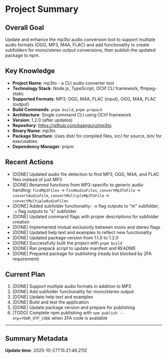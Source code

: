 # Project Summary

## Overall Goal
Update and enhance the mp3to audio conversion tool to support multiple audio formats (OGG, MP3, M4A, FLAC) and add functionality to create subfolders for mono/stereo output conversions, then publish the updated package to npm.

## Key Knowledge
- **Project Name**: mp3to - a CLI audio converter tool
- **Technology Stack**: Node.js, TypeScript, OClif CLI framework, ffmpeg-static
- **Supported Formats**: MP3, OGG, M4A, FLAC (input), OGG, M4A, FLAC (output)
- **Build Commands**: `pnpm build`, `pnpm prepack`
- **Architecture**: Single command CLI using OClif framework
- **Version**: 1.2.0 (after updates)
- **Repository**: https://github.com/kaanguru/mp3to
- **Binary Name**: mp3to
- **Package Structure**: Uses dist/ for compiled files, src/ for source, bin/ for executables
- **Dependency Manager**: pnpm

## Recent Actions
- [DONE] Updated audio file detection to find MP3, OGG, M4A, and FLAC files instead of just MP3
- [DONE] Renamed functions from MP3-specific to generic audio handling: `findMp3Files` → `findAudioFiles`, `convertMp3ToFile` → `convertAudioFile`, `convertMultipleMp3ToFile` → `convertMultipleAudioFiles`
- [DONE] Added subfolder functionality: `-m` flag outputs to "m" subfolder, `-s` flag outputs to "s" subfolder
- [DONE] Updated command flags with proper descriptions for subfolder creation
- [DONE] Implemented mutual exclusivity between mono and stereo flags
- [DONE] Updated help text and examples to reflect new functionality
- [DONE] Updated package version from 1.1.0 to 1.2.0
- [DONE] Successfully built the project with `pnpm build`
- [DONE] Ran prepack script to update manifest and README
- [DONE] Prepared package for publishing (ready but blocked by 2FA requirement)

## Current Plan
1. [DONE] Support multiple audio formats in addition to MP3
2. [DONE] Add subfolder functionality for mono/stereo output
3. [DONE] Update help text and examples
4. [DONE] Build and test the application
5. [DONE] Update package version and prepare for publishing
6. [TODO] Complete npm publishing with `npm publish --otp=YOUR_OTP_CODE` when 2FA code is available

---

## Summary Metadata
**Update time**: 2025-10-27T15:21:46.211Z 
